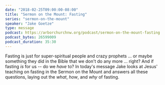 ```yaml
---
date: "2018-02-25T09:00:00-08:00"
title: "Sermon on the Mount: Fasting"
series: "sermon-on-the-mount"
speaker: "Jake Goetze"
type: message
podcast: https://arborchurchnw.org/podcast/sermon-on-the-mount-fasting.m4a
podcast_bytes: 26599009
podcast_duration: 35:30
---
```


Fasting is just for super-spiritual people and crazy prophets ... or maybe something they did in the Bible that we don't do any more ... right? And if fasting *is* for us -- do we *have* to? In today's message Jake looks at Jesus' teaching on fasting in the Sermon on the Mount and answers all these questions, laying out the *what*, *how*, and *why* of fasting.


